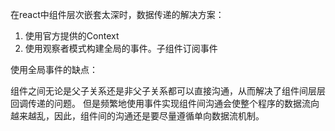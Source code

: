 

在react中组件层次嵌套太深时，数据传递的解决方案：

1. 使用官方提供的Context
2. 使用观察者模式构建全局的事件。子组件订阅事件

使用全局事件的缺点：

组件之间无论是父子关系还是非父子关系都可以直接沟通，从而解决了组件间层层回调传递的问题。
但是频繁地使用事件实现组件间沟通会使整个程序的数据流向越来越乱，因此，组件间的沟通还是要尽量遵循单向数据流机制。
